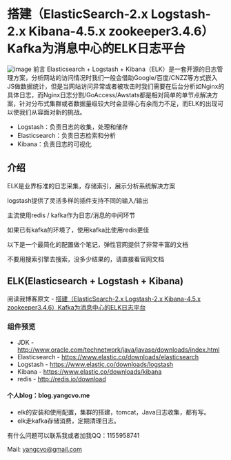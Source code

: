 # 搭建（ElasticSearch-2.x Logstash-2.x Kibana-4.5.x zookeeper3.4.6）Kafka为消息中心的ELK日志平台

![image](https://i.v2ex.co/2Zo3bPa3.png)
前言
Elasticsearch + Logstash + Kibana（ELK）是一套开源的日志管理方案，分析网站的访问情况时我们一般会借助Google/百度/CNZZ等方式嵌入JS做数据统计，但是当网站访问异常或者被攻击时我们需要在后台分析如Nginx的具体日志，而Nginx日志分割/GoAccess/Awstats都是相对简单的单节点解决方案，针对分布式集群或者数据量级较大时会显得心有余而力不足，而ELK的出现可以使我们从容面对新的挑战。
* Logstash：负责日志的收集，处理和储存
* Elasticsearch：负责日志检索和分析
* Kibana：负责日志的可视化


## 介绍

ELK是业界标准的日志采集，存储索引，展示分析系统解决方案

logstash提供了灵活多样的插件支持不同的输入/输出

主流使用redis / kafka作为日志/消息的中间环节

如果已有kafka的环境了，使用kafka比使用redis更佳

以下是一个最简化的配置做个笔记，弹性官网提供了非常丰富的文档

不要用搜索引擎去搜索，没多少结果的，请直接看官网文档

## ELK(Elasticsearch + Logstash + Kibana)
阅读我博客原文 - [搭建（ElasticSearch-2.x Logstash-2.x Kibana-4.5.x zookeeper3.4.6）Kafka为消息中心的ELK日志平台](http://blog.yangcvo.me/2016/12/29/%E6%97%A5%E5%BF%97%E5%88%86%E6%9E%90%10%E5%B9%B3%E5%8F%B0/Elasticsearch/%E6%90%AD%E5%BB%BA(ElasticSearch-2.x%20Logstash-2.x%20Kibana-4.5.x%20zookeeper3.4.6)%20Kafka%E4%B8%BA%E6%B6%88%E6%81%AF%E4%B8%AD%E5%BF%83%E7%9A%84ELK%E6%97%A5%E5%BF%97%E5%B9%B3%E5%8F%B0/)

### 组件预览
* JDK - http://www.oracle.com/technetwork/java/javase/downloads/index.html
* Elasticsearch - https://www.elastic.co/downloads/elasticsearch
* Logstash - https://www.elastic.co/downloads/logstash
* Kibana - https://www.elastic.co/downloads/kibana
* redis - http://redis.io/download


#### 个人blog：blog.yangcvo.me  

* elk的安装和使用配置，集群的搭建，tomcat，Java日志收集，都有写。
* elk走kafka存储消费，定期清理日志。

有什么问题可以联系我或者加我QQ：1155958741

Mail: yangcvo@gmail.com

